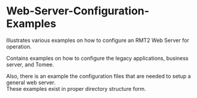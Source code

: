 # Web-Server-Configuration-Examples
Illustrates various examples on how to configure an RMT2 Web Server for operation.

Contains examples on how to configure the legacy applications, business server, and Tomee.   

Also, there is an example the configuration files that are needed to setup a general web server.  
These examples exist in proper directory structure form.
